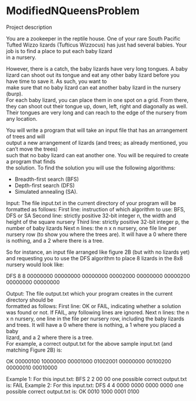 # ModifiedNQueensProblem
Project	description

You	are	a	zookeeper	in	 the	reptile	house.	One	of	your	 rare	South	Pacific	Tufted	Wizzo	lizards	
(Tufticus	Wizzocus)	has	just	had	several	babies.	Your	job	is	to	find	a	place	to	put each	baby	lizard	
in	a	nursery.

However,	there	is	a	catch,	the	baby	lizards	have	very	long	tongues.	A	baby	lizard	can	shoot	out	
its	tongue	and	eat	any	other	baby	lizard	before	you	have	time	to	save	it.	As	such,	you	want	to	
make	sure	that	no	baby	lizard	can	eat	another	baby	lizard	in	the	nursery	(burp).		
For	each	baby	lizard,	you	can	place	them	in	one	spot	on	a	grid.	From	there,	they	can	shoot	out	
their	 tongue	up,	down,	left,	 right	and	diagonally	as	well.	Their	 tongues	are	very	long	and	can	
reach	to	the	edge	of the	nursery	from	any	location.

You	will	write	a	program	that	will	take an	input	 file	that	has	an	arrangement	of trees	and	will	
output	a	new	arrangement	of	lizards (and	trees;	as	already	mentioned, you	can’t	move	the	trees)	
such	that	no	baby	lizard	can	eat	another	one.	You	will	be	required	to	create	a	program	that	finds	
the	solution.	To	find	the	solution	you	will	use the	following	algorithms:
- Breadth-first	search	(BFS)
- Depth-first	search	(DFS)
- Simulated	annealing (SA).	

Input: The	file	input.txt in	the	current	directory	of	your	program	will	be	formatted	as	follows:
First	line:	 instruction	of	which	algorithm	to	use:	BFS,	DFS	or	SA
Second	line:	 strictly	positive	32-bit	integer	n,	the	width	and	height	of	the	square	nursery
Third	line:	 strictly	positive	32-bit	integer p,	the	number	of	baby	lizards
Next	n	lines:	 the	n	x	n	nursery,	one	file	line	per	nursery	row	(to	show	you	where	the	trees	are).
It	will	have	a	0	where	there	is	nothing,	and	a	2	where	there	is	a	tree.

So	for	instance,	an	input	file	arranged	like	figure	2B (but	with	no	lizards	yet)	and	requesting	you	
to	use	the DFS	algorithm	to	place	8	lizards	in	the	8x8	nursery	would	look	like:

DFS
8
8
00000000
00000000
00000000
00002000
00000000
00000200
00000000
00000000

Output:	The	file	output.txt which	your	program	creates	in	the	current	directory	should be	
formatted	as	follows:
First	line:	 OK or FAIL, indicating	whether	a	solution	was	found	or	not.
If	FAIL,	any following	lines	are	ignored.
Next	n	lines:	 the	n	x	n	nursery,	one	line in	the	file per	nursery	row,	including	the	baby	lizards
and	trees. It	will	have	a	0	where	there	is	nothing,	a	1	where	you	placed	a	baby	
lizard, and	a	2	where	there	is	a	tree.	
For	example,	a	correct	output.txt	for	the	above	sample	input.txt	(and	matching	Figure	2B) is:

OK
00000100
10000000
00001000
01002001
00000000
00100200
00000010
00010000


Example	1:
For	this	input.txt:
BFS
2
2
00
00
one	possible	correct	output.txt	is:
FAIL
Example	2:
For	this	input.txt:
DFS
4
4
0000
0000
0000
0000
one	possible	correct	output.txt	is:
OK
0010
1000
0001
0100
